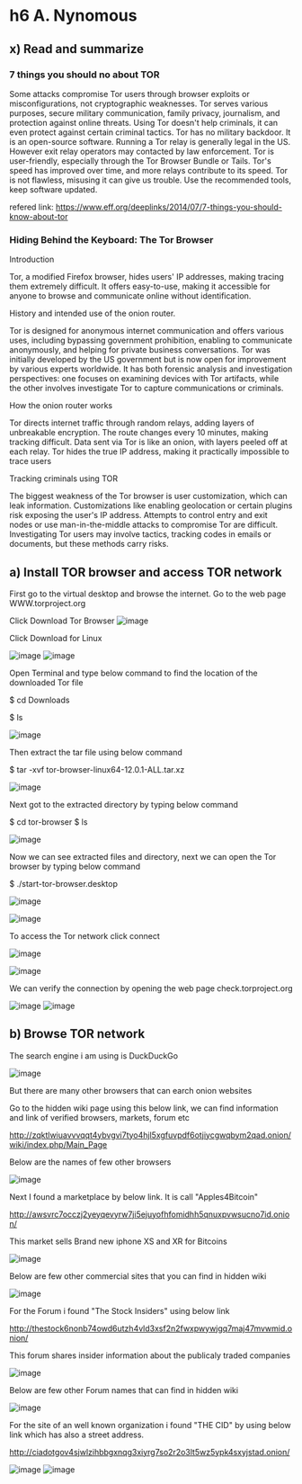 # h6 A. Nynomous

## x) Read and summarize

### 7 things you should no about TOR

Some attacks compromise Tor users through browser exploits or misconfigurations, not cryptographic weaknesses. Tor serves various purposes, secure military communication, family privacy, journalism, and protection against online threats. Using Tor doesn't help criminals, it can even protect against certain criminal tactics. Tor has no military backdoor. It is an open-source software. Running a Tor relay is generally legal in the US. However exit relay operators may contacted by law enforcement. Tor is user-friendly, especially through the Tor Browser Bundle or Tails. Tor's speed has improved over time, and more relays contribute to its speed. Tor is not flawless, misusing it can give us trouble. Use the recommended tools, keep software updated.

refered link: https://www.eff.org/deeplinks/2014/07/7-things-you-should-know-about-tor

### Hiding Behind the Keyboard: The Tor Browser

Introduction

Tor, a modified Firefox browser, hides users' IP addresses, making tracing them extremely difficult. It offers easy-to-use, making it accessible for anyone to browse and communicate online without identification.

History and intended use of the onion router.

Tor is designed for anonymous internet communication and offers various uses, including bypassing government prohibition, enabling to communicate anonymously, and helping for private business conversations.
Tor was initially developed by the US government but is now open for improvement by various experts worldwide.
It has both forensic analysis and investigation perspectives: one focuses on examining devices with Tor artifacts, while the other involves investigate Tor to capture communications or criminals.

How the onion router works

Tor directs internet traffic through random relays, adding layers of unbreakable encryption.
The route changes every 10 minutes, making tracking difficult.
Data sent via Tor is like an onion, with layers peeled off at each relay.
Tor hides the true IP address, making it practically impossible to trace users

Tracking criminals using TOR

The biggest weakness of the Tor browser is user customization, which can leak information. Customizations like enabling geolocation or certain plugins risk exposing the user's IP address. Attempts to control entry and exit nodes or use man-in-the-middle attacks to compromise Tor are difficult. Investigating Tor users may involve tactics, tracking codes in emails or documents, but these methods carry risks.


## a) Install TOR browser and access TOR network

First go to the virtual desktop and browse the internet. Go to the web page WWW.torproject.org

Click Download Tor Browser
![image](https://github.com/QwQw-1122/Information-Security-course/assets/142783507/e6c876f8-b979-4fa9-8879-863c9cd7344c)

Click Download for Linux 

![image](https://github.com/QwQw-1122/Information-Security-course/assets/142783507/1578f263-1b86-48c8-92e6-745a8d181da9)
![image](https://github.com/QwQw-1122/Information-Security-course/assets/142783507/920b3080-d167-47db-803e-1745fbd596e9)

Open Terminal and type below command to find the location of the downloaded Tor file

$ cd Downloads

$ ls

![image](https://github.com/QwQw-1122/Information-Security-course/assets/142783507/796e9f1d-c19d-4ca3-91cf-c0fecfde4861)


Then  extract the tar file using below command

$  tar -xvf tor-browser-linux64-12.0.1-ALL.tar.xz

![image](https://github.com/QwQw-1122/Information-Security-course/assets/142783507/5f70f700-bdeb-48ce-8e67-1b1306327d30)

Next got to the extracted directory by typing below command

$ cd tor-browser
$ ls

![image](https://github.com/QwQw-1122/Information-Security-course/assets/142783507/b45b68ca-9610-468b-96b0-8460ab93af09)

Now we can see extracted files and directory, next we can open the Tor browser by typing below command

$ ./start-tor-browser.desktop

![image](https://github.com/QwQw-1122/Information-Security-course/assets/142783507/e48b537d-855d-4fad-9be0-e48a9b1b4dc4)

![image](https://github.com/QwQw-1122/Information-Security-course/assets/142783507/185fc936-368a-429c-bac1-2c58a60208db)

To access the Tor network click connect

![image](https://github.com/QwQw-1122/Information-Security-course/assets/142783507/8b72c42c-2a0d-44ce-88dc-ea3ea4d55ab8)


![image](https://github.com/QwQw-1122/Information-Security-course/assets/142783507/f1c160da-be45-4875-8528-f1de54e9a3a0)

We can verify the connection by opening the web page check.torproject.org

![image](https://github.com/QwQw-1122/Information-Security-course/assets/142783507/f3894891-ce67-4ca0-8813-33df9e7e6b7b)
![image](https://github.com/QwQw-1122/Information-Security-course/assets/142783507/afe6000b-6de7-4483-8831-3a54943d65ed)

## b) Browse TOR network

The search engine i am using is DuckDuckGo

![image](https://github.com/QwQw-1122/Information-Security-course/assets/142783507/3acf24de-f1b0-4e7c-98e7-4eb569813b8f)

But there are many other browsers that can earch onion websites

Go to the hidden wiki page using this below link, we can find information and link of verified browsers, markets, forum etc

http://zqktlwiuavvvqqt4ybvgvi7tyo4hjl5xgfuvpdf6otjiycgwqbym2qad.onion/wiki/index.php/Main_Page

Below are the names of few other browsers

![image](https://github.com/QwQw-1122/Information-Security-course/assets/142783507/0204c78d-db9e-4dc7-af20-773e3ee1f323)

Next I found a marketplace by below link. It is call "Apples4Bitcoin"

http://awsvrc7occzj2yeyqevyrw7ji5ejuyofhfomidhh5qnuxpvwsucno7id.onion/

This market sells Brand new iphone XS and XR  for Bitcoins

![image](https://github.com/QwQw-1122/Information-Security-course/assets/142783507/89cc7bb9-e963-4fcb-84ff-0556d44fd1fd)

Below are few other commercial sites that you can find in hidden wiki

![image](https://github.com/QwQw-1122/Information-Security-course/assets/142783507/dbd73f62-bd61-4dc4-afbf-949578129c23)

For the Forum i found "The Stock Insiders" using below link

http://thestock6nonb74owd6utzh4vld3xsf2n2fwxpwywjgq7maj47mvwmid.onion/

This forum shares insider information about the publicaly traded companies

![image](https://github.com/QwQw-1122/Information-Security-course/assets/142783507/5615368f-ec11-419b-843a-231e2e68b158)

Below are few other Forum names that can find in hidden wiki

![image](https://github.com/QwQw-1122/Information-Security-course/assets/142783507/1d0f1bc7-6ad9-4adc-9848-54746fc29420)

For the site of an well known organization i found "THE CID" by using below link which has also a street address.

http://ciadotgov4sjwlzihbbgxnqg3xiyrg7so2r2o3lt5wz5ypk4sxyjstad.onion/

![image](https://github.com/QwQw-1122/Information-Security-course/assets/142783507/3517ebef-3135-4528-bc52-d8a3862aa545)
![image](https://github.com/QwQw-1122/Information-Security-course/assets/142783507/06d53fda-c084-467e-9d6e-21bc7cea7549)





































